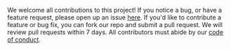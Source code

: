 We welcome all contributions to this project! If you notice a bug, or have a feature request, please open up an issue [here](https://github.com/UBC-MDS/DSCI-532_group-203_Lab1-2/issues). If you'd like to contribute a feature or bug fix, you can fork our repo and submit a pull request. We will review pull requests within 7 days. All contributors must abide by our [code of conduct](https://github.com/UBC-MDS/DSCI-532_group-203_Lab1-2/blob/master/CODE_OF_CONDUCT.md).
